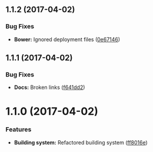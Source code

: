 <a name="1.1.2"></a>
## 1.1.2 (2017-04-02)


### Bug Fixes

* **Bower:** Ignored deployment files ([0e67146](https://github.com/martinmethod/memoryroll/commit/0e67146))



<a name="1.1.1"></a>
## 1.1.1 (2017-04-02)


### Bug Fixes

* **Docs:** Broken links ([f641dd2](https://github.com/martinmethod/memoryroll/commit/f641dd2))



<a name="1.1.0"></a>
# 1.1.0 (2017-04-02)


### Features

* **Building system:** Refactored building system ([ff8016e](https://github.com/martinmethod/memoryroll/commit/ff8016e))



